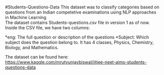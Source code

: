 #Students-Questions-Data
This dataset was to classify categories based on questions from an Indian competetive examinations using NLP approaches in Machine Learning <br>
The dataset contains Students-questions.csv file in version 1 as of now. <br>
Inside the CSV file, we have two columns: <br>

*eng: The full question or description of the questions
*Subject: Which subject does the question belong to. It has 4 classes, Physics, Chemistry, Biology, and Mathematics.

The dataset can be found here: https://www.kaggle.com/mrutyunjaybiswal/iitjee-neet-aims-students-questions-data